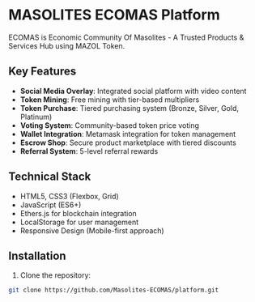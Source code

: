 # MASOLITES ECOMAS Platform

ECOMAS is Economic Community Of Masolites - A Trusted Products & Services Hub using MAZOL Token.

## Key Features

- **Social Media Overlay**: Integrated social platform with video content
- **Token Mining**: Free mining with tier-based multipliers
- **Token Purchase**: Tiered purchasing system (Bronze, Silver, Gold, Platinum)
- **Voting System**: Community-based token price voting
- **Wallet Integration**: Metamask integration for token management
- **Escrow Shop**: Secure product marketplace with tiered discounts
- **Referral System**: 5-level referral rewards

## Technical Stack

- HTML5, CSS3 (Flexbox, Grid)
- JavaScript (ES6+)
- Ethers.js for blockchain integration
- LocalStorage for user management
- Responsive Design (Mobile-first approach)

## Installation

1. Clone the repository:
```bash
git clone https://github.com/Masolites-ECOMAS/platform.git

